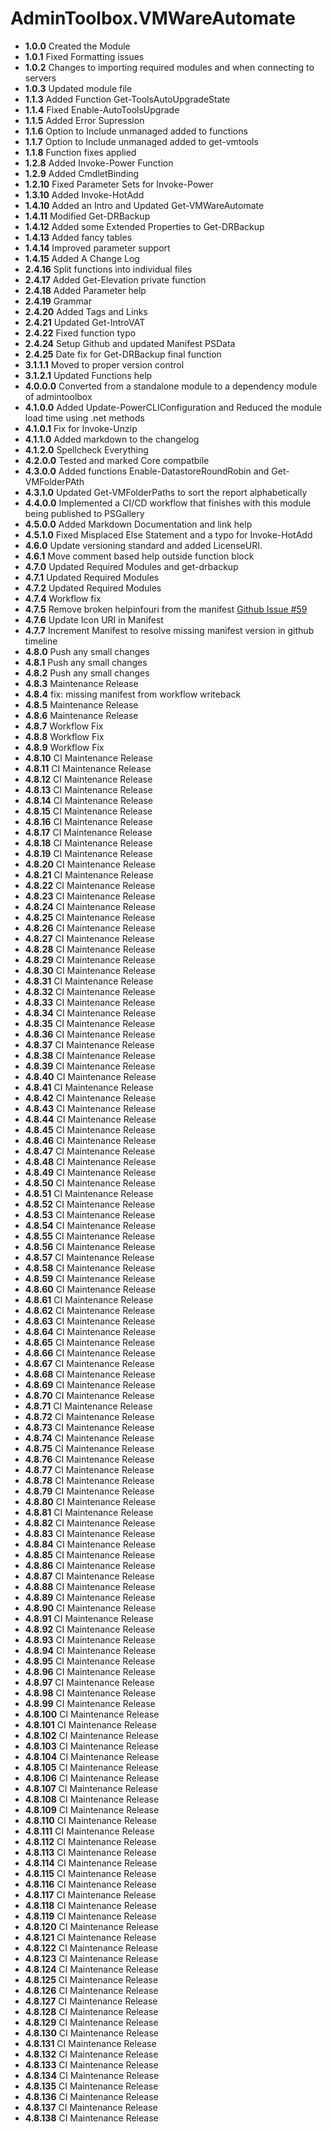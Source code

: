 # **AdminToolbox.VMWareAutomate**

* **1.0.0** Created the Module
* **1.0.1** Fixed Formatting issues
* **1.0.2** Changes to importing required modules and when connecting to servers
* **1.0.3** Updated module file
* **1.1.3** Added Function Get-ToolsAutoUpgradeState
* **1.1.4** Fixed Enable-AutoToolsUpgrade
* **1.1.5** Added Error Supression
* **1.1.6** Option to Include unmanaged added to functions
* **1.1.7** Option to Include unmanaged added to get-vmtools
* **1.1.8** Function fixes applied
* **1.2.8** Added Invoke-Power Function
* **1.2.9** Added CmdletBinding
* **1.2.10** Fixed Parameter Sets for Invoke-Power
* **1.3.10** Added Invoke-HotAdd
* **1.4.10** Added an Intro and Updated Get-VMWareAutomate
* **1.4.11** Modified Get-DRBackup
* **1.4.12** Added some Extended Properties to Get-DRBackup
* **1.4.13** Added fancy tables
* **1.4.14** Improved parameter support
* **1.4.15** Added A Change Log
* **2.4.16** Split functions into individual files
* **2.4.17** Added Get-Elevation private function
* **2.4.18** Added Parameter help
* **2.4.19** Grammar
* **2.4.20** Added Tags and Links
* **2.4.21** Updated Get-IntroVAT
* **2.4.22** Fixed function typo
* **2.4.24** Setup Github and updated Manifest PSData
* **2.4.25** Date fix for Get-DRBackup final function
* **3.1.1.1** Moved to proper version control
* **3.1.2.1** Updated Functions help
* **4.0.0.0** Converted from a standalone module to a dependency module of admintoolbox
* **4.1.0.0** Added Update-PowerCLIConfiguration and Reduced the module load time using .net methods
* **4.1.0.1** Fix for Invoke-Unzip
* **4.1.1.0** Added markdown to the changelog
* **4.1.2.0** Spellcheck Everything
* **4.2.0.0** Tested and marked Core compatbile
* **4.3.0.0** Added functions Enable-DatastoreRoundRobin and Get-VMFolderPAth
* **4.3.1.0** Updated Get-VMFolderPaths to sort the report alphabetically
* **4.4.0.0** Implemented a CI/CD workflow that finishes with this module being published to PSGallery
* **4.5.0.0** Added Markdown Documentation and link help
* **4.5.1.0** Fixed Misplaced Else Statement and a typo for Invoke-HotAdd
* **4.6.0** Update versioning standard and added LicenseURI.
* **4.6.1** Move comment based help outside function block
* **4.7.0** Updated Required Modules and get-drbackup
* **4.7.1** Updated Required Modules
* **4.7.2** Updated Required Modules
* **4.7.4** Workflow fix
* **4.7.5** Remove broken helpinfouri from the manifest [Github Issue #59](https://github.com/TheTaylorLee/AdminToolbox/issues/59)
* **4.7.6** Update Icon URI in Manifest
* **4.7.7** Increment Manifest to resolve missing manifest version in github timeline
* **4.8.0** Push any small changes
* **4.8.1** Push any small changes
* **4.8.2** Push any small changes
* **4.8.3** Maintenance Release
* **4.8.4** fix: missing manifest from workflow writeback
* **4.8.5** Maintenance Release
* **4.8.6** Maintenance Release
* **4.8.7** Workflow Fix
* **4.8.8** Workflow Fix
* **4.8.9** Workflow Fix
* **4.8.10** CI Maintenance Release
* **4.8.11** CI Maintenance Release
* **4.8.12** CI Maintenance Release
* **4.8.13** CI Maintenance Release
* **4.8.14** CI Maintenance Release
* **4.8.15** CI Maintenance Release
* **4.8.16** CI Maintenance Release
* **4.8.17** CI Maintenance Release
* **4.8.18** CI Maintenance Release
* **4.8.19** CI Maintenance Release
* **4.8.20** CI Maintenance Release
* **4.8.21** CI Maintenance Release
* **4.8.22** CI Maintenance Release
* **4.8.23** CI Maintenance Release
* **4.8.24** CI Maintenance Release
* **4.8.25** CI Maintenance Release
* **4.8.26** CI Maintenance Release
* **4.8.27** CI Maintenance Release
* **4.8.28** CI Maintenance Release
* **4.8.29** CI Maintenance Release
* **4.8.30** CI Maintenance Release
* **4.8.31** CI Maintenance Release
* **4.8.32** CI Maintenance Release
* **4.8.33** CI Maintenance Release
* **4.8.34** CI Maintenance Release
* **4.8.35** CI Maintenance Release
* **4.8.36** CI Maintenance Release
* **4.8.37** CI Maintenance Release
* **4.8.38** CI Maintenance Release
* **4.8.39** CI Maintenance Release
* **4.8.40** CI Maintenance Release
* **4.8.41** CI Maintenance Release
* **4.8.42** CI Maintenance Release
* **4.8.43** CI Maintenance Release
* **4.8.44** CI Maintenance Release
* **4.8.45** CI Maintenance Release
* **4.8.46** CI Maintenance Release
* **4.8.47** CI Maintenance Release
* **4.8.48** CI Maintenance Release
* **4.8.49** CI Maintenance Release
* **4.8.50** CI Maintenance Release
* **4.8.51** CI Maintenance Release
* **4.8.52** CI Maintenance Release
* **4.8.53** CI Maintenance Release
* **4.8.54** CI Maintenance Release
* **4.8.55** CI Maintenance Release
* **4.8.56** CI Maintenance Release
* **4.8.57** CI Maintenance Release
* **4.8.58** CI Maintenance Release
* **4.8.59** CI Maintenance Release
* **4.8.60** CI Maintenance Release
* **4.8.61** CI Maintenance Release
* **4.8.62** CI Maintenance Release
* **4.8.63** CI Maintenance Release
* **4.8.64** CI Maintenance Release
* **4.8.65** CI Maintenance Release
* **4.8.66** CI Maintenance Release
* **4.8.67** CI Maintenance Release
* **4.8.68** CI Maintenance Release
* **4.8.69** CI Maintenance Release
* **4.8.70** CI Maintenance Release
* **4.8.71** CI Maintenance Release
* **4.8.72** CI Maintenance Release
* **4.8.73** CI Maintenance Release
* **4.8.74** CI Maintenance Release
* **4.8.75** CI Maintenance Release
* **4.8.76** CI Maintenance Release
* **4.8.77** CI Maintenance Release
* **4.8.78** CI Maintenance Release
* **4.8.79** CI Maintenance Release
* **4.8.80** CI Maintenance Release
* **4.8.81** CI Maintenance Release
* **4.8.82** CI Maintenance Release
* **4.8.83** CI Maintenance Release
* **4.8.84** CI Maintenance Release
* **4.8.85** CI Maintenance Release
* **4.8.86** CI Maintenance Release
* **4.8.87** CI Maintenance Release
* **4.8.88** CI Maintenance Release
* **4.8.89** CI Maintenance Release
* **4.8.90** CI Maintenance Release
* **4.8.91** CI Maintenance Release
* **4.8.92** CI Maintenance Release
* **4.8.93** CI Maintenance Release
* **4.8.94** CI Maintenance Release
* **4.8.95** CI Maintenance Release
* **4.8.96** CI Maintenance Release
* **4.8.97** CI Maintenance Release
* **4.8.98** CI Maintenance Release
* **4.8.99** CI Maintenance Release
* **4.8.100** CI Maintenance Release
* **4.8.101** CI Maintenance Release
* **4.8.102** CI Maintenance Release
* **4.8.103** CI Maintenance Release
* **4.8.104** CI Maintenance Release
* **4.8.105** CI Maintenance Release
* **4.8.106** CI Maintenance Release
* **4.8.107** CI Maintenance Release
* **4.8.108** CI Maintenance Release
* **4.8.109** CI Maintenance Release
* **4.8.110** CI Maintenance Release
* **4.8.111** CI Maintenance Release
* **4.8.112** CI Maintenance Release
* **4.8.113** CI Maintenance Release
* **4.8.114** CI Maintenance Release
* **4.8.115** CI Maintenance Release
* **4.8.116** CI Maintenance Release
* **4.8.117** CI Maintenance Release
* **4.8.118** CI Maintenance Release
* **4.8.119** CI Maintenance Release
* **4.8.120** CI Maintenance Release
* **4.8.121** CI Maintenance Release
* **4.8.122** CI Maintenance Release
* **4.8.123** CI Maintenance Release
* **4.8.124** CI Maintenance Release
* **4.8.125** CI Maintenance Release
* **4.8.126** CI Maintenance Release
* **4.8.127** CI Maintenance Release
* **4.8.128** CI Maintenance Release
* **4.8.129** CI Maintenance Release
* **4.8.130** CI Maintenance Release
* **4.8.131** CI Maintenance Release
* **4.8.132** CI Maintenance Release
* **4.8.133** CI Maintenance Release
* **4.8.134** CI Maintenance Release
* **4.8.135** CI Maintenance Release
* **4.8.136** CI Maintenance Release
* **4.8.137** CI Maintenance Release
* **4.8.138** CI Maintenance Release